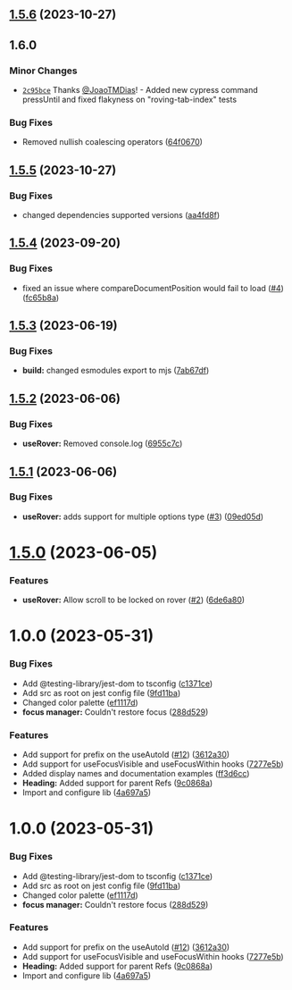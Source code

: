 ## [1.5.6](https://github.com/joaotmdias/react-a11y-tools/compare/v1.5.5...v1.5.6) (2023-10-27)

## 1.6.0

### Minor Changes

- [`2c95bce`](https://github.com/JoaoTMDias/frontend/commit/2c95bce49bc50a7a382570273dde5618d263013e) Thanks [@JoaoTMDias](https://github.com/JoaoTMDias)! - Added new cypress command pressUntil and fixed flakyness on "roving-tab-index" tests

### Bug Fixes

- Removed nullish coalescing operators ([64f0670](https://github.com/joaotmdias/react-a11y-tools/commit/64f0670590c1579bad59f6a56ef5fcad9e4bca39))

## [1.5.5](https://github.com/joaotmdias/react-a11y-tools/compare/v1.5.4...v1.5.5) (2023-10-27)

### Bug Fixes

- changed dependencies supported versions ([aa4fd8f](https://github.com/joaotmdias/react-a11y-tools/commit/aa4fd8fa340e5422e41b6f52d165c6c63adc882b))

## [1.5.4](https://github.com/joaotmdias/react-a11y-tools/compare/v1.5.3...v1.5.4) (2023-09-20)

### Bug Fixes

- fixed an issue where compareDocumentPosition would fail to load ([#4](https://github.com/joaotmdias/react-a11y-tools/issues/4)) ([fc65b8a](https://github.com/joaotmdias/react-a11y-tools/commit/fc65b8ad4f7663c000689970e2ba27212b93ed6a))

## [1.5.3](https://github.com/joaotmdias/react-a11y-tools/compare/v1.5.2...v1.5.3) (2023-06-19)

### Bug Fixes

- **build:** changed esmodules export to mjs ([7ab67df](https://github.com/joaotmdias/react-a11y-tools/commit/7ab67dfdc2addf750ccadf992d351cdbddb08eb9))

## [1.5.2](https://github.com/joaotmdias/react-a11y-tools/compare/v1.5.1...v1.5.2) (2023-06-06)

### Bug Fixes

- **useRover:** Removed console.log ([6955c7c](https://github.com/joaotmdias/react-a11y-tools/commit/6955c7c6070d174bcb81554e4fb58aa5a528bd74))

## [1.5.1](https://github.com/joaotmdias/react-a11y-tools/compare/v1.5.0...v1.5.1) (2023-06-06)

### Bug Fixes

- **useRover:** adds support for multiple options type ([#3](https://github.com/joaotmdias/react-a11y-tools/issues/3)) ([09ed05d](https://github.com/joaotmdias/react-a11y-tools/commit/09ed05d12898f0d321acd3ec018a8693c1660280))

# [1.5.0](https://github.com/joaotmdias/react-a11y-tools/compare/v1.4.0...v1.5.0) (2023-06-05)

### Features

- **useRover:** Allow scroll to be locked on rover ([#2](https://github.com/joaotmdias/react-a11y-tools/issues/2)) ([6de6a80](https://github.com/joaotmdias/react-a11y-tools/commit/6de6a8099d47fe16f770c0e337bd41c64a263772))

# 1.0.0 (2023-05-31)

### Bug Fixes

- Add @testing-library/jest-dom to tsconfig ([c1371ce](https://github.com/joaotmdias/react-a11y-tools/commit/c1371ce94af0f0fcf8a96e174df9d22c21404e93))
- Add src as root on jest config file ([9fd11ba](https://github.com/joaotmdias/react-a11y-tools/commit/9fd11bacb91478282b517593d2ff3654cb83662a))
- Changed color palette ([ef1117d](https://github.com/joaotmdias/react-a11y-tools/commit/ef1117d71a5464c70b1c477f2ed99468771bc930))
- **focus manager:** Couldn't restore focus ([288d529](https://github.com/joaotmdias/react-a11y-tools/commit/288d5293709475653c191d8b76e9a004c2559bd2))

### Features

- Add support for prefix on the useAutoId ([#12](https://github.com/joaotmdias/react-a11y-tools/issues/12)) ([3612a30](https://github.com/joaotmdias/react-a11y-tools/commit/3612a303e9cfc52a06e07fbeca0e55782225af73))
- Add support for useFocusVisible and useFocusWithin hooks ([7277e5b](https://github.com/joaotmdias/react-a11y-tools/commit/7277e5bc280ac1af02b6a282e586ffa2ff9c883a))
- Added display names and documentation examples ([ff3d6cc](https://github.com/joaotmdias/react-a11y-tools/commit/ff3d6cc94ae23eea0dbe179bc169cd4680dce568))
- **Heading:** Added support for parent Refs ([9c0868a](https://github.com/joaotmdias/react-a11y-tools/commit/9c0868aa317aba6b013fe7bac57c13d26f9b4abf))
- Import and configure lib ([4a697a5](https://github.com/joaotmdias/react-a11y-tools/commit/4a697a5dcf7a6afb63c7d9f984665921468cfe7b))

# 1.0.0 (2023-05-31)

### Bug Fixes

- Add @testing-library/jest-dom to tsconfig ([c1371ce](https://github.com/joaotmdias/react-a11y-tools/commit/c1371ce94af0f0fcf8a96e174df9d22c21404e93))
- Add src as root on jest config file ([9fd11ba](https://github.com/joaotmdias/react-a11y-tools/commit/9fd11bacb91478282b517593d2ff3654cb83662a))
- Changed color palette ([ef1117d](https://github.com/joaotmdias/react-a11y-tools/commit/ef1117d71a5464c70b1c477f2ed99468771bc930))
- **focus manager:** Couldn't restore focus ([288d529](https://github.com/joaotmdias/react-a11y-tools/commit/288d5293709475653c191d8b76e9a004c2559bd2))

### Features

- Add support for prefix on the useAutoId ([#12](https://github.com/joaotmdias/react-a11y-tools/issues/12)) ([3612a30](https://github.com/joaotmdias/react-a11y-tools/commit/3612a303e9cfc52a06e07fbeca0e55782225af73))
- Add support for useFocusVisible and useFocusWithin hooks ([7277e5b](https://github.com/joaotmdias/react-a11y-tools/commit/7277e5bc280ac1af02b6a282e586ffa2ff9c883a))
- **Heading:** Added support for parent Refs ([9c0868a](https://github.com/joaotmdias/react-a11y-tools/commit/9c0868aa317aba6b013fe7bac57c13d26f9b4abf))
- Import and configure lib ([4a697a5](https://github.com/joaotmdias/react-a11y-tools/commit/4a697a5dcf7a6afb63c7d9f984665921468cfe7b))
